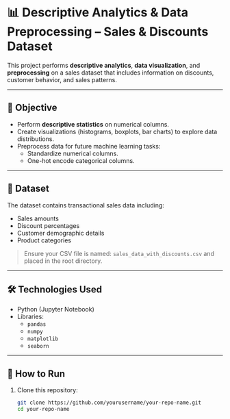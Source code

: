 # 📊 Descriptive Analytics & Data Preprocessing – Sales & Discounts Dataset

This project performs **descriptive analytics**, **data visualization**, and **preprocessing** on a sales dataset that includes information on discounts, customer behavior, and sales patterns.

---

## 🧠 Objective

- Perform **descriptive statistics** on numerical columns.
- Create visualizations (histograms, boxplots, bar charts) to explore data distributions.
- Preprocess data for future machine learning tasks:
  - Standardize numerical columns.
  - One-hot encode categorical columns.

---

## 📁 Dataset

The dataset contains transactional sales data including:
- Sales amounts
- Discount percentages
- Customer demographic details
- Product categories

> Ensure your CSV file is named: `sales_data_with_discounts.csv` and placed in the root directory.

---

## 🛠️ Technologies Used

- Python (Jupyter Notebook)
- Libraries:
  - `pandas`
  - `numpy`
  - `matplotlib`
  - `seaborn`

---

## 🚀 How to Run

1. Clone this repository:
   ```bash
   git clone https://github.com/yourusername/your-repo-name.git
   cd your-repo-name
